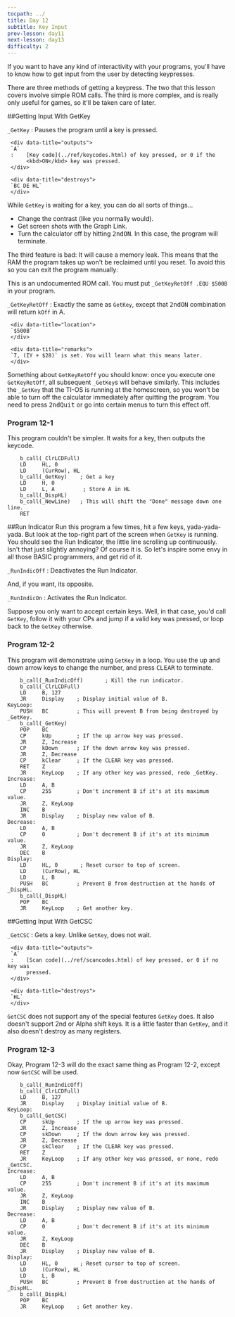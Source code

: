 ```yaml
---
tocpath: ../
title: Day 12
subtitle: Key Input
prev-lesson: day11
next-lesson: day13
difficulty: 2
---
```



If you want to have any kind of interactivity with your programs, you'll
have to know how to get input from the user by detecting keypresses.

There are three methods of getting a keypress. The two that this lesson
covers involve simple ROM calls. The third is more complex, and is
really only useful for games, so it'll be taken care of later.

##Getting Input With GetKey


`_GetKey`
:    Pauses the program until a key is pressed.

     <div data-title="outputs">
     `A`
     :    [Key code](../ref/keycodes.html) of key pressed, or 0 if the
          <kbd>ON</kbd> key was pressed.
     </div>

     <div data-title="destroys">
     `BC DE HL`
     </div>

While `GetKey` is waiting for a key, you can do all sorts of things...

-   Change the contrast (like you normally would).
-   Get screen shots with the Graph Link.
-   Turn the calculator off by hitting <kbd>2nd</kbd><kbd>ON</kbd>. In this
    case, the program will terminate.

The third feature is bad: It will cause a memory leak. This means that
the RAM the program takes up won't be reclaimed until you reset. To
avoid this so you can exit the program manually:

This is an undocumented ROM call. You must put `_GetKeyRetOff .EQU
$500B` in your program.

`_GetKeyRetOff`
:    Exactly the same as `GetKey`, except that <kbd>2nd</kbd><kbd>ON</kbd>
     combination will return `kOff` in A.

     <div data-title="location">
     `$500B`
     </div>

     <div data-title="remarks">
     `7, (IY + $28)` is set. You will learn what this means later.
     </div>

Something about `GetKeyRetOff` you should know: once you execute one
`GetKeyRetOff`, all subsequent `_GetKey`s will behave similarly. This includes
the `_GetKey` that the TI-OS is running at the homescreen, so you won't be able
to turn off the calculator immediately after quitting the program. You need to
press <kbd>2nd</kbd><kbd>Quit</kbd> or go into certain menus to turn this effect
off.

### Program 12-1

This program couldn't be simpler. It waits for a key, then outputs the
keycode.

        b_call(_ClrLCDFull)
        LD     HL, 0
        LD     (CurRow), HL
        b_call(_GetKey)    ; Get a key
        LD     H, 0
        LD     L, A         ; Store A in HL
        b_call(_DispHL)
        b_call(_NewLine)   ; This will shift the "Done" message down one line.
        RET

##Run Indicator
Run this program a few times, hit a few keys, yada-yada-yada. But look
at the top-right part of the screen when `GetKey` is running. You should
see the Run Indicator, the little line scrolling up continuously. Isn't
that just slightly annoying? Of course it is. So let's inspire some envy
in all those BASIC programmers, and get rid of it.

`_RunIndicOff`
:    Deactivates the Run Indicator.

And, if you want, its opposite.

`_RunIndicOn`
:    Activates the Run Indicator.

Suppose you only want to accept certain keys. Well, in that case, you'd
call `GetKey`, follow it with your CPs and jump if a valid key was
pressed, or loop back to the `GetKey` otherwise.

### Program 12-2

This program will demonstrate using `GetKey` in a loop. You use the up
and down arrow keys to change the number, and press <kbd>CLEAR</kbd> to
terminate.

        b_call(_RunIndicOff)       ; Kill the run indicator.
        b_call(_ClrLCDFull)
        LD     B, 127
        JR     Display    ; Display initial value of B.
    KeyLoop:
        PUSH   BC         ; This will prevent B from being destroyed by _GetKey.
        b_call(_GetKey)
        POP    BC
        CP     kUp        ; If the up arrow key was pressed.
        JR     Z, Increase
        CP     kDown      ; If the down arrow key was pressed.
        JR     Z, Decrease
        CP     kClear     ; If the CLEAR key was pressed.
        RET    Z
        JR     KeyLoop    ; If any other key was pressed, redo _GetKey.
    Increase:
        LD     A, B
        CP     255        ; Don't increment B if it's at its maximum value.
        JR     Z, KeyLoop
        INC    B
        JR     Display    ; Display new value of B.
    Decrease:
        LD     A, B
        CP     0          ; Don't decrement B if it's at its minimum value.
        JR     Z, KeyLoop
        DEC    B
    Display:
        LD     HL, 0       ; Reset cursor to top of screen.
        LD     (CurRow), HL
        LD     L, B
        PUSH   BC         ; Prevent B from destruction at the hands of _DispHL.
        b_call(_DispHL)
        POP    BC
        JR     KeyLoop    ; Get another key.

##Getting Input With GetCSC

`_GetCSC`
:    Gets a key. Unlike `GetKey`, does not wait.

     <div data-title="outputs">
     `A`
     :    [Scan code](../ref/scancodes.html) of key pressed, or 0 if no key was
          pressed.
     </div>

     <div data-title="destroys">
     `HL`
     </div>

`GetCSC` does not support any of the special features `GetKey` does. It
also doesn't support 2nd or Alpha shift keys. It is a little faster than
`GetKey`, and it also doesn't destroy as many registers.

### Program 12-3

Okay, Program 12-3 will do the exact same thing as Program 12-2, except
now `GetCSC` will be used.

        b_call(_RunIndicOff)
        b_call(_ClrLCDFull)
        LD     B, 127
        JR     Display    ; Display initial value of B.
    KeyLoop:
        b_call(_GetCSC)
        CP     skUp       ; If the up arrow key was pressed.
        JR     Z, Increase
        CP     skDown     ; If the down arrow key was pressed.
        JR     Z, Decrease
        CP     skClear    ; If the CLEAR key was pressed.
        RET    Z
        JR     KeyLoop    ; If any other key was pressed, or none, redo _GetCSC.
    Increase:
        LD     A, B
        CP     255        ; Don't increment B if it's at its maximum value.
        JR     Z, KeyLoop
        INC    B
        JR     Display    ; Display new value of B.
    Decrease:
        LD     A, B
        CP     0          ; Don't decrement B if it's at its minimum value.
        JR     Z, KeyLoop
        DEC    B
        JR     Display    ; Display new value of B.
    Display:
        LD     HL, 0       ; Reset cursor to top of screen.
        LD     (CurRow), HL
        LD     L, B
        PUSH   BC         ; Prevent B from destruction at the hands of _DispHL.
        b_call(_DispHL)
        POP    BC
        JR     KeyLoop    ; Get another key.

